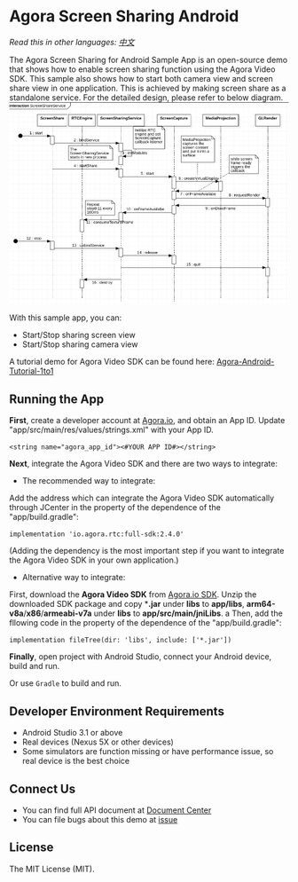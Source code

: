 # Agora Screen Sharing Android

*Read this in other languages: [中文](README.zh.md)*

The Agora Screen Sharing for Android Sample App is an open-source demo that shows how to enable screen sharing function using the Agora Video SDK. This sample also shows how to start both camera view and screen share view in one application. This is achieved by making screen share as a standalone service. For the detailed design, please refer to below diagram.  
![Alt Image Text](screen_share_service.png)

With this sample app, you can:

- Start/Stop sharing screen view
- Start/Stop sharing camera view

A tutorial demo for Agora Video SDK can be found here: [Agora-Android-Tutorial-1to1](https://github.com/AgoraIO/Basic-Video-Call/tree/master/One-to-One-Video/Agora-Android-Tutorial-1to1)

## Running the App
**First**, create a developer account at [Agora.io](https://dashboard.agora.io/signin/), and obtain an App ID. Update "app/src/main/res/values/strings.xml" with your App ID.

```
<string name="agora_app_id"><#YOUR APP ID#></string>
```

**Next**, integrate the Agora Video SDK and there are two ways to integrate:

- The recommended way to integrate:

Add the address which can integrate the Agora Video SDK automatically through JCenter in the property of the dependence of the "app/build.gradle":
```
implementation 'io.agora.rtc:full-sdk:2.4.0'
```
(Adding the dependency is the most important step if you want to integrate the Agora Video SDK in your own application.)

- Alternative way to integrate:

First, download the **Agora Video SDK** from [Agora.io SDK](https://docs.agora.io/en/Agora%20Platform/downloads). Unzip the downloaded SDK package and copy ***.jar** under **libs** to **app/libs**, **arm64-v8a**/**x86**/**armeabi-v7a** under **libs** to **app/src/main/jniLibs**.
a
Then, add the fllowing code in the property of the dependence of the "app/build.gradle":

```
implementation fileTree(dir: 'libs', include: ['*.jar'])
```

**Finally**, open project with Android Studio, connect your Android device, build and run.

Or use `Gradle` to build and run.

## Developer Environment Requirements
- Android Studio 3.1 or above
- Real devices (Nexus 5X or other devices)
- Some simulators are function missing or have performance issue, so real device is the best choice

## Connect Us

- You can find full API document at [Document Center](https://docs.agora.io/en/)
- You can file bugs about this demo at [issue](https://github.com/AgoraIO/Advanced-Video/issues)

## License

The MIT License (MIT).
